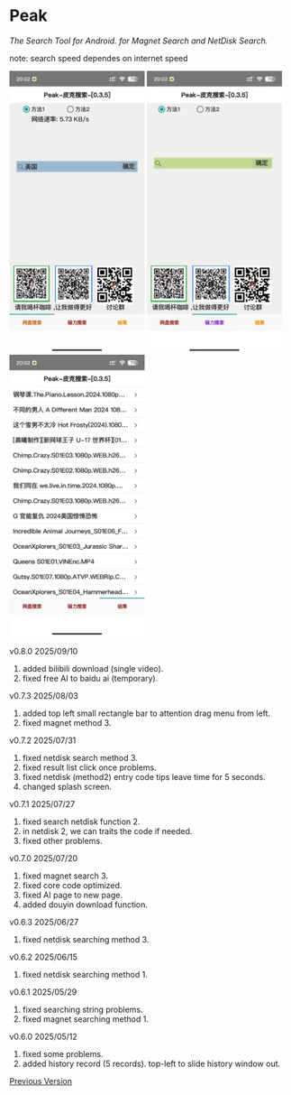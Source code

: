 # Peak

*The Search Tool for Android.
for Magnet Search and NetDisk Search.*

note: search speed dependes on internet speed 

<img src="1.jpg" width="240" height="500"></img>
<img src="2.jpg" width="240" height="500"></img>
<img src="3.jpg" width="240" height="500"></img>

v0.8.0 2025/09/10
1. added bilibili download (single video).
2. fixed free AI to baidu ai (temporary).

v0.7.3 2025/08/03
1. added top left small rectangle bar to attention drag menu from left.
2. fixed magnet method 3.

v0.7.2 2025/07/31
1. fixed netdisk search method 3.
2. fixed result list click once problems.
3. fixed netdisk (method2) entry code tips leave time for 5 seconds.
4. changed splash screen.

v0.7.1 2025/07/27
1. fixed search netdisk function 2.
2. in netdisk 2,  we can traits the code if needed.
3. fixed other problems.

v0.7.0 2025/07/20
1. fixed magnet search 3.
2. fixed core code optimized.
3. fixed AI page to new page.
4. added douyin download function.

v0.6.3 2025/06/27
1. fixed netdisk searching method 3.

v0.6.2 2025/06/15
1. fixed netdisk searching method 1.

v0.6.1 2025/05/29
1. fixed searching string problems.
2. fixed magnet searching method 1.

v0.6.0 2025/05/12
1. fixed some problems.
2. added history record (5 records). top-left to slide history window out.

[Previous Version](previous-ver.md)
